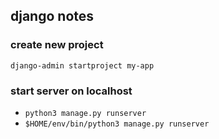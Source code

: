 ## django notes

### create new project
`django-admin startproject my-app`

### start server on localhost
* `python3 manage.py runserver`
* `$HOME/env/bin/python3 manage.py runserver`

